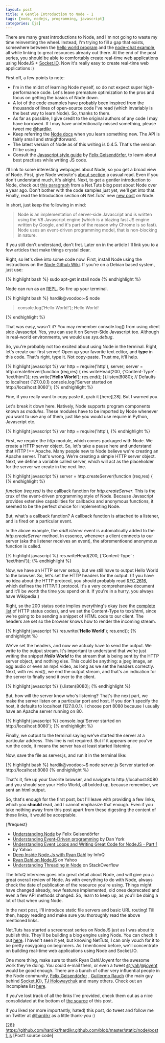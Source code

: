```yaml
---
layout: post
title: A Gentle Introduction to Node - 1
tags: [node, nodejs, programming, javascript]
categories: [js]
---
```


There are many great introductions to Node, and I'm not going to waste my time reinventing the wheel. Instead, I'm trying to fill a gap that exists, somewhere between the [hello world program][1] and the [node-chat example][2], all while linking to great resources already out there. At the end of the post series, you should be able to comfortably create real-time web applications using NodeJS + [Socket.IO][14]. Now it's really easy to create real-time web applications :)

First off, a few points to note:

- I'm in the midst of learning Node myself, so do not expect super high-performance code. Let's leave premature optimization to the pros and focus on getting the basics of Node down.
- A lot of the code examples have probably been inspired from the thousands of lines of open-source code I've read (which invariably is the best way to learn Node). So, thanks to them.
- As far as possible, I give credit to the original authors of any code I may have borrowed. If I may have unintentionally missed something, please tweet me [@hardikr][3].
- Keep referring the [Node docs][7] when you learn something new. The API is fairly small and straightforward.
- The latest version of Node as of this writing is 0.4.5. That's the version I'll be using
- Consult the [Javascript style guide][9] by [Felix Geisendörfer][10], to learn about best practises while writing JS code.

I'll link to some interesting webpages about Node, so you get a broad view of Node. First, give Node website's [about section][4] a casual read. Even if you don't understand much, it's alright. Next, to get a gentler introduction to Node, check out [this paragraph][5] from a Net.Tuts blog post about Node over a year ago. Don't bother with the code samples just yet, we'll get into that. Finally, read the Introduction section oN Net.Tuts' new [new post][18] on Node.

In short, just keep the following in mind:

> Node is an implementation of server-side Javascript and is written using the V8 Javascript engine (which is a blazing fast JS engine written by Google, and it's part of the reason why Chrome is so fast). Node uses an event-driven programming model, that is non-blocking in nature.

If you still don't understand, don't fret. Later on in the article I'll link you to a few articles that make things crystal clear.

Right, so let's dive into some code now. First, install Node using the instructions on the [Node Github Wiki][8]. If you're on a Debian based system, just use:

{% highlight bash %}
sudo apt-get install node
{% endhighlight %}
 	
Node can run as an [REPL][6]. So fire up your terminal.

{% highlight bash %}
hardik@voodoo:~$ node
> console.log('Hello World!');
Hello World!
> 
{% endhighlight %}
	
That was easy, wasn't it? You may remember console.log() from using client side Javascript. Yes, you can use it on Server-Side Javascript too. Although in real-world environments, we would use *sys.debug*.

So, you're probably not too excited about using Node in the terminal. Right, let's create our first server! Open up your favorite text editor, and **type** in this code. That's right, type it. Not copy-paste. Trust me, it'll help.

{% highlight javascript %}
var http = require('http'),
		   server;
server = http.createServer(function (req,res) {
	res.writeHead(200, {'Content-Type' : 'text/html'});
	res.write('<b>Hello World</b>');
	res.end();
}).listen(8080); // Defaults to localhost (127.0.0.1)
console.log('Server started on http://localhost:8080');
{% endhighlight %}  

Fine, if you really want to copy paste it, grab it [here][28]. But I warned you.

Let's break it down here. Natively, Node supports program components known as *modules*. These modules have to be imported by Node whenever you want to use any of them, just like you would use require in Python, Javascript etc. 

{% highlight javascript %}
var http = require('http'),
{% endhighlight %}

First, we require the *http* module, which comes packaged with Node. We create a HTTP server object. So, let's take a pause here and understand that HTTP !== Apache. Many people new to Node believe we're creating an Apache server. That's wrong. We're creating a simple HTTP server object. Next, we define a variable called server, which will act as the placeholder for the server we create in the next line.

{% highlight javascript %}
server = http.createServer(function (req,res) {
{% endhighlight %}

*function (req,res)* is the callback function for *http.createServer*. This is the crux of the event-driven programming style of Node. Because Javascript provides extensive capabilities for callbacks and anonymous functions, it seemed to be the perfect choice for implementing Node. 

But, what's a callback function? A callback function is attached to a listener, and is fired on a particular event. 

In the above example, the _addListener_ event is automatically added to the *http.createServer* method. In essence, whenever a client connects to our server (aka the listener receives an event), the aforementioend anonymous function is called. 

{% highlight javascript %}
res.writeHead(200, {'Content-Type' : 'text/html'});
{% endhighlight %}

Now, we have an HTTP server setup, but we still have to output Hello World to the browser. So, let's set the HTTP headers for the output. (If you have no idea about the HTTP protocol, you should probably read [RFC 2616][16], which defines the HTTP/1.1 protocol. It's a very comprehensive document and it'll be worth the time you spend on it. If you're in a hurry, you always have Wikipedia.) 

Right, so the 200 status code implies everything's okay (see the [complete list][17] of HTTP status codes), and we set the Content-Type to text/html, since we're going to be sending a snippet of HTML code to our client. The headers are set so the browser knows how to render the incoming stream.

{% highlight javascript %}
res.write('<b>Hello World</b>');
res.end();
{% endhighlight %}

We've set the headers, and now we actualy have to send the output. We write to the output stream. It's important to understand that we're just writing the snippet *<b>Hello World</b>* to the stream that is being sent by the HTTP server object, and nothing else. This could be anything: a jpeg image, an ogg audio or even an mp4 video, as long as we set the headers correctly. Next, with _res.end()_, we end the output stream, and that's an indication for the server to finally send it over to the client.

{% highlight javascript %}
}).listen(8080);
{% endhighlight %}

But, how will the server know who's listening? That's the next part, we make the server listen on a particular port and host. If you don't specify the host, it defaults to localhost (127.0.0.1). I choose port 8080 because I usually have an Apache server running on 80.

{% highlight javascript %}
console.log('Server started on http://localhost:8080');
{% endhighlight %}

Finally, we output to the terminal saying we've started the server at a particular address. This line is not required. But if it appears once you've run the code, it means the server has at least started listening.

Now, save the file as server.js, and run it in the terminal like:

{% highlight bash %}
hardik@voodoo:~$ node server.js 
Server started on http://localhost:8080
{% endhighlight %} 

That's it, fire up your favorite browser, and navigate to http://locahost:8080 and you should see your Hello World, all bolded up, because remember, we sent an html output.

So, that's enough for the first post, but I'll leave with providing a few links, which you **should** read, and I cannot emphasize that enough. Even if you take nothing away from this post apart from these digesting the content of these links, it would be acceptable.

{#request}
- [Understanding Node][11] by Felix Geisendörfer
- [Understanding Event-Driven programming][12] by Dan York
- [Understanding Event Loops and Writing Great Code for NodeJS - Part 1][13] by Yahoo
- [Deep Inside Node.Js with Ryan Dahl][15] by InfoQ
- [Ryan Dahl on NodeJS][19] on Yahoo
- [Understanding Threading in Node][27] on StackOverflow


The InfoQ interview goes into great detail about Node, and will give you a great overall review of Node. As with everything to do with Node, always check the date of publication of the resource you're using. Things might have changed already, new features implemented, old ones deprecated and even a few API methods changed. So, learn to keep up, as you'll be doing a lot of that when using Node.

In the next post, I'll introduce static file servers and basic URL routing! Till then, happy reading and make sure you thoroughly read the above mentioned links.

Net.Tuts has started a screencast series on NodeJS just as I was about to publish this. They'll be building a blog engine using Node. You can check it out [here][18]. I haven't seen it yet, but knowing NetTuts, I can only vouch for it to be pretty easygoing on beginners. 
As I mentioned before, we'll concentrate on building real-time web applications using Node and Socket.IO.

One more thing, make sure to thank Ryan Dahl/Joyent for the awesome work they're doing. You could e-mail them, or even a tweet [@ryah][20]/[@joyent][21] would be good enough. There are a bunch of other very influential people in the Node community, [Felix Geisendörfer][23] , [Guillermo Rauch][24] (the main guy behind [Socket.IO][14]), [TJ Holowaychuk][25] and many others. Check out an incomplete list [here][22].

If you've lost track of all the links I've provided, check them out as a nice consolidated at the bottom of [the source][26] of this post.

If you liked (or more importantly, hated) this post, do tweet and follow me on Twitter at [@hardikr][3] as a little thank-you :)

  [1]: http://nodejs.org "Node Home"
  [2]: https://github.com/ry/node_chat "Node_Chat"  
  [3]: https://twitter.com/hardikr "My Twitter"
  [4]: http://nodejs.org/#about "About Node"
  [5]: http://net.tutsplus.com/tutorials/javascript-ajax/learning-serverside-javascript-with-node-js/#more-10044 "NetTuts Node"
  [6]: http://en.wikipedia.org/wiki/REPL "REPL"
  [7]: http://nodejs.org/docs/v0.4.5/api/all.html "Node Docs"
  [8]: https://github.com/joyent/node/wiki/Installation "Node GitHub Wiki - Install"
  [9]: http://nodeguide.com/style.html "Felixge's JS style guide"
  [10]: http://debuggable.com "Felixge"
  [11]: http://debuggable.com/posts/understanding-node-js:4bd98440-45e4-4a9a-8ef7-0f7ecbdd56cb "Understanding Node"
  [12]: http://code.danyork.com/2011/01/25/node-js-doctors-offices-and-fast-food-restaurants-understanding-event-driven-programming/ "Dan York on Node"
  [13]: http://developer.yahoo.com/blogs/ydn/posts/2010/10/understanding-the-event-loops-and-writing-great-code-for-node-js-part-1/ "Yahoo on Node"
  [14]: http://socket.io "Socket.IO"
  [15]: http://www.infoq.com/interviews/node-ryan-dahl "Ryan Dahl interview"
  [16]: http://www.ietf.org/rfc/rfc2616.txt "RFC 2616"
  [17]: http://www.w3.org/Protocols/rfc2616/rfc2616-sec10.html "HTTP status codes"
  [18]: http://net.tutsplus.com/tutorials/javascript-ajax/this-time-youll-learn-node-js/ "NetTuts Node - new"
  [19]: http://www.yuiblog.com/blog/2010/05/20/video-dahl/ "Ryan Dahl Video"
  [20]: https://twitter.com/ryah "Ryan Dahl Twitter"
  [21]: https://twitter.com/joyent "Joyent Twitter"
  [22]: http://nodeguide.com/community.html "Node Community"
  [23]: https://github.com/felixge "Felixge Github"
  [24]: https://github.com/guille "Guille Github"
  [25]: https://github.com/visionmedia "TJ Github"
  [26]: https://github.com/hardikr/hardikr.github.com/raw/master/_posts/2011-04-09-node-1.markdown "Link List"
  [27]: http://stackoverflow.com/questions/3629784/how-is-node-js-inherently-faster-when-it-still-relies-on-threads-internally "Node Threads"
  [28]: https://github.com/hardikr/hardikr.github.com/blob/master/static/node/post1.js [Post1 source code]
